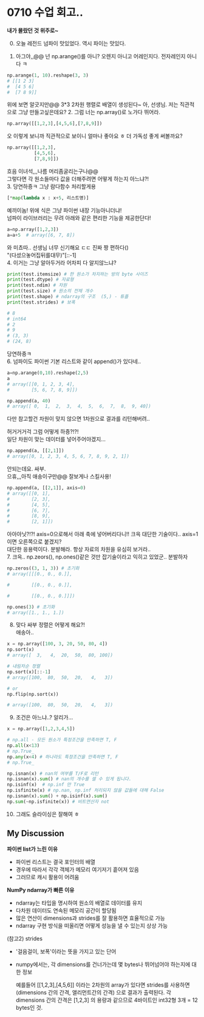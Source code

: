 # 0710 수업 회고..

**내가 몰랐던 것 위주로~**

0. 오늘 레전드 넘파이 맛있었다. 역시 파이는 맛있다.

1. 아그야,,@@ 넌 np.arange()를 아니? 오렌지 아니고 어레인지다. 전자레인지 아니다 ㅋ  
```python
np.arange(1, 10).reshape(3, 3)
# [[1 2 3]
#  [4 5 6]
#  [7 8 9]]
```
위에 보면 알긋지만@@ 3*3 2차원 행렬로 배열이 생성된다~
아, 선생님. 저는 직관적으로 그냥 만들고싶은데요?
2. 그럼 너는 np.array()로 노가다 뛰어라.
```python
np.array([[1,2,3],[4,5,6],[7,8,9]])
```
오 이렇게 보니까 직관적으로 보이니 얼마나 좋아요 ㅎ 더 가독성 좋게 써볼까요?
```python
np.array([[1,2,3],
          [4,5,6],
          [7,8,9]])
```
흐음 이녀석,,,나름 머리좀굴리는구나@@  
그렇다면 각 원소들마다 값을 더해주려면 어떻게 하는지 아느냐?!  
3. 당연하죵ㅋ 그냥 람다함수 처리할게용
```python
[*map(lambda x : x+5, 리스트명)]
```
예끼이놈! 위에 식은 그냥 파이썬 내장 기능아니더냐!  
넘파이 라이브러리는 무려 아래와 같은 편리한 기능을 제공한단다!  
```python
a=np.array([1,2,3])
a=a+5  # array([6, 7, 8])
```
와 미쵸따.. 선생님 너무 신기해요 ㄷㄷ 진짜 짱 편하다()  
"(다셨으놓어집뒤를대무)"[::-1]  
4. 이거는 그냥 알아두거라 어차피 다 알지않느냐?  
```python
print(test.itemsize) # 한 원소가 차지하는 방의 byte 사이즈
print(test.dtype) # 자료형
print(test.ndim) # 차원
print(test.size) # 원소의 전체 개수
print(test.shape) # ndarray의 구조  (5,) - 튜플
print(test.strides) # 보폭

# 8
# int64
# 2
# 9
# (3, 3)
# (24, 8)
```
당연하죵ㅋ  
6. 넘파이도 파이썬 기본 리스트와 같이 append()가 있다네..  
```python
a=np.arange(0,10).reshape(2,5)
a
# array([[0, 1, 2, 3, 4],
#        [5, 6, 7, 8, 9]])

np.append(a, 40)
# array([ 0,  1,  2,  3,  4,  5,  6,  7,  8,  9, 40])
```
다만 참고할건 차원이 맞지 않으면 1차원으로 결과를 리턴해버려..  

허거거거걱 그럼 어떻게 하죵?!?!  
일단 차원이 맞는 데이터를 넣어주어야겠지...  
```python
np.append(a, [[2,1]])
# array([0, 1, 2, 3, 4, 5, 6, 7, 8, 9, 2, 1])
```
안되는데요. 싸부.  
으휴,,,아직 애송이구만@@ 잘보게나 스킬사용!  
```python
np.append(a, [[2,1]], axis=0)
# array([[0, 1],
#        [2, 3],
#        [4, 5],
#        [6, 7],
#        [8, 9],
#        [2, 1]])
```
아아아닛?!?! axis=0으로해서 아래 축에 넣어버리다니!! 크윽 대단한 기술이다.. axis=1이면 오른쪽으로 붙겠지?  
대단한 응용력이다. 분발해라. 항상 자료의 차원을 유심히 보거라..  
7. 크윽.. np.zeors(), np.ones()같은 것만 잡기술이라고 익히고 있었군.. 분발하자  
```python
np.zeros((3, 1, 3)) # 초기화
# array([[[0., 0., 0.]],

#        [[0., 0., 0.]],

#        [[0., 0., 0.]]])

np.ones(3) # 초기화
# array([1., 1., 1.])
```
8. 맞다 싸부 정렬은 어떻게 해요?!  
애송아..
```python
x = np.array([100, 3, 20, 50, 80, 4])
np.sort(x)
# array([  3,   4,  20,  50,  80, 100])

# 내림차순 정렬
np.sort(x)[::-1]
# array([100,  80,  50,  20,   4,   3])

# or
np.flip(np.sort(x))

# array([100,  80,  50,  20,   4,   3])
```
9. 조건은 아느냐..? 알리가...
```python
x = np.array([1,2,3,4,5])

# np.all - 모든 원소가 특정조건을 만족하면 T, F
np.all(x<13)
# np.True_
np.any(x<4) # 하나라도 특정조건을 만족하면 T, F
# np.True_

np.isnan(x) # nan의 여부를 T/F로 리턴
np.isnan(x).sum() # nan의 개수를 셀 수 있게 됩니다.
np.isinf(x)  # np.inf 만 True
np.isfinite(x) # np.nan, np.inf 처리되지 않을 값들에 대해 False
np.isnan(x).sum() + np.isinf(x).sum()
np.sum(~np.isfinite(x)) # 비트연산자 not
```
10. 그래도 슬라이싱은 잘해여 ㅎ  



## My Discussion
**파이썬 list가 느린 이유**

- 파이썬 리스트는 결국 포인터의 배열
- 경우에 따라서 각각 객체가 메모리 여기저기 흩어져 있음
- 그러므로 캐시 활용이 어려움

**NumPy ndarray가 빠른 이유**

- ndarray는 타입을 명시하여 원소의 배열로 데이터를 유지
- 다차원 데이터도 연속된 메모리 공간이 할당됨
- 많은 연산이 dimensions과 strides를 잘 활용하면 효율적으로 가능
- ndarray 구현 방식을 떠올리면 어떻게 성능을 낼 수 있는지 상상 가능  

(참고2) strides
- '걸음걸이, 보폭'이라는 뜻을 가지고 있는 단어
- numpy에서는, 각 dimensions를 건너가는데 몇 bytes나 뛰어넘어야 하는지에 대한 정보

    예를들어 [[1,2,3],[4,5,6]] 이라는 2차원의 array가 있다면 strides를 사용하면 (dimensions 간의 간격, 앨리먼트간의 간격) 으로 결과가 출력된다. 각 dimensions 간의 간격은 [1,2,3] 의 용량과 같으므로 4바이트인 int32형 3개 = 12 bytes인 것.


